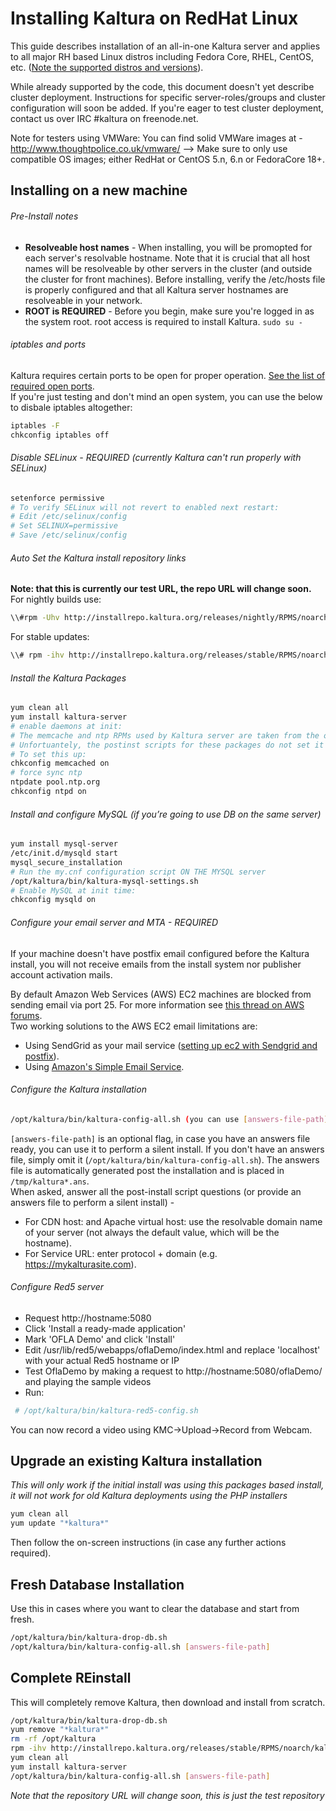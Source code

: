 # Installing Kaltura on RedHat Linux
This guide describes installation of an all-in-one Kaltura server and applies to all major RH based Linux distros including Fedora Core, RHEL, CentOS, etc. ([Note the supported distros and versions](http://kaltura.github.io/platform-install-packages/#supported-distros)).       

While already supported by the code, this document doesn't yet describe cluster deployment. Instructions for specific server-roles/groups and cluster configuration will soon be added. If you're eager to test cluster deployment, contact us over IRC #kaltura on freenode.net.

Note for testers using VMWare: You can find solid VMWare images at - http://www.thoughtpolice.co.uk/vmware/ --> Make sure to only use compatible OS images; either RedHat or CentOS 5.n, 6.n or FedoraCore 18+.

## Installing on a new machine

###### Pre-Install notes

* **Resolveable host names** - When installing, you will be promopted for each server's resolvable hostname. Note that it is crucial that all host names will be resolveable by other servers in the cluster (and outside the cluster for front machines). Before installing, verify the /etc/hosts file is properly configured and that all Kaltura server hostnames are resolveable in your network.
* **ROOT is REQUIRED** - Before you begin, make sure you're logged in as the system root. root access is required to install Kaltura. ```sudo su - ```

###### iptables and ports
Kaltura requires certain ports to be open for proper operation. [See the list of required open ports](https://github.com/kaltura/platform-install-packages/blob/master/doc/kaltura-required-ports.md).   
If you're just testing and don't mind an open system, you can use the below to disbale iptables altogether:
```bash
iptables -F
chkconfig iptables off
```
###### Disable SELinux - REQUIRED (currently Kaltura can't run properly with SELinux)
```bash 
setenforce permissive
# To verify SELinux will not revert to enabled next restart:
# Edit /etc/selinux/config
# Set SELINUX=permissive
# Save /etc/selinux/config
```
###### Auto Set the Kaltura install repository links 
**Note: that this is currently our test URL, the repo URL will change soon.**
For nightly builds use:
```bash   
\\#rpm -Uhv http://installrepo.kaltura.org/releases/nightly/RPMS/noarch/kaltura-release-9.11.0-3.noarch.rpm
```
For stable updates:
```bash
\\# rpm -ihv http://installrepo.kaltura.org/releases/stable/RPMS/noarch/kaltura-release.noarch.rpm
```

###### Install the Kaltura Packages
```bash
yum clean all
yum install kaltura-server
# enable daemons at init:
# The memcache and ntp RPMs used by Kaltura server are taken from the official disto's repo. 
# Unfortuantely, the postinst scripts for these packages do not set it to start at init time.
# To set this up:
chkconfig memcached on
# force sync ntp
ntpdate pool.ntp.org
chkconfig ntpd on
```

###### Install and configure MySQL (if you’re going to use DB on the same server)
```bash
yum install mysql-server
/etc/init.d/mysqld start
mysql_secure_installation
# Run the my.cnf configuration script ON THE MYSQL server
/opt/kaltura/bin/kaltura-mysql-settings.sh
# Enable MySQL at init time:
chkconfig mysqld on
```
###### Configure your email server and MTA - REQUIRED
If your machine doesn't have postfix email configured before the Kaltura install, you will not receive emails from the install system nor publisher account activation mails. 

By default Amazon Web Services (AWS) EC2 machines are blocked from sending email via port 25. For more information see [this thread on AWS forums](https://forums.aws.amazon.com/message.jspa?messageID=317525#317525).  
Two working solutions to the AWS EC2 email limitations are:

* Using SendGrid as your mail service ([setting up ec2 with Sendgrid and postfix](http://www.zoharbabin.com/configure-ssmtp-or-postfix-to-send-email-via-sendgrid-on-centos-6-3-ec2)).
* Using [Amazon's Simple Email Service](http://aws.amazon.com/ses/). 

###### Configure the Kaltura installation
```bash
/opt/kaltura/bin/kaltura-config-all.sh (you can use [answers-file-path] after the first install)
```
`[answers-file-path]` is an optional flag, in case you have an answers file ready, you can use it to perform a silent install. If you don't have an answers file, simply omit it (`/opt/kaltura/bin/kaltura-config-all.sh`). The answers file is automatically generated post the installation and is placed in `/tmp/kaltura*.ans`.     
When asked, answer all the post-install script questions (or provide an answers file to perform a silent install) -
* For CDN host: and Apache virtual host: use the resolvable domain name of your server (not always the default value, which will be the hostname).
* For Service URL: enter protocol + domain (e.g. https://mykalturasite.com).

###### Configure Red5 server
- Request http://hostname:5080
- Click 'Install a ready-made application'
- Mark 'OFLA Demo' and click 'Install'
- Edit /usr/lib/red5/webapps/oflaDemo/index.html and replace 'localhost' with your actual Red5 hostname or IP
- Test OflaDemo by making a request to http://hostname:5080/oflaDemo/ and playing the sample videos
- Run: 
```bash
 # /opt/kaltura/bin/kaltura-red5-config.sh
```
You can now record a video using KMC->Upload->Record from Webcam.

## Upgrade an existing Kaltura installation 
*This will only work if the initial install was using this packages based install, it will not work for old Kaltura deployments using the PHP installers*
```bash
yum clean all
yum update "*kaltura*"
```
Then follow the on-screen instructions (in case any further actions required).   


## Fresh Database Installation
Use this in cases where you want to clear the database and start from fresh.
```bash
/opt/kaltura/bin/kaltura-drop-db.sh
/opt/kaltura/bin/kaltura-config-all.sh [answers-file-path]
```

## Complete REinstall 
This will completely remove Kaltura, then download and install from scratch.
```bash
/opt/kaltura/bin/kaltura-drop-db.sh
yum remove "*kaltura*"
rm -rf /opt/kaltura
rpm -ihv http://installrepo.kaltura.org/releases/stable/RPMS/noarch/kaltura-release.noarch.rpm
yum clean all
yum install kaltura-server
/opt/kaltura/bin/kaltura-config-all.sh [answers-file-path]
```
*Note that the repository URL will change soon, this is just the test repository*

